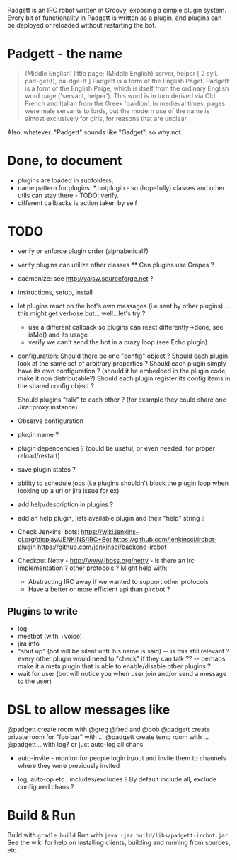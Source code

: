 Padgett is an IRC robot written in Groovy, exposing a simple plugin system.
Every bit of functionality in Padgett is written as a plugin, and plugins can be deployed or reloaded without restarting the bot.

Padgett - the name
==================

> (Middle English) little page; (Middle English) server, helper
[ 2 syll. pad-get(t), pa-dge-tt ] Padgett is a form of the English Paget. Padgett is a form of the English Paige,
which is itself from the ordinary English word page ('servant, helper'). This word is in turn derived via Old French and Italian from the Greek 'paidion'.
In medieval times, pages were male servants to lords, but the modern use of the name is almost exclusively for girls, for reasons that are unclear.

Also, whatever. "Padgett" sounds like "Gadget", so why not.


Done, to document
=================
* plugins are loaded in subfolders,
* name pattern for plugins: *.botplugin - so (hopefully) classes and other utils can stay there - TODO: verify.
* different callbacks is action taken by self

TODO
====
* verify or enforce plugin order (alphabetical?)
* verify plugins can utilize other classes
  ** Can plugins use Grapes ?
* daemonize: see http://yajsw.sourceforge.net ?
* instructions, setup, install

* let plugins react on the bot's own messages (i.e sent by other plugins)... this might get verbose but... well...let's try ?
  * use a different callback so plugins can react differently->done, see isMe() and its usage
  * verify we can't send the bot in a crazy loop (see Echo plugin)

* configuration:
  Should there be one "config" object ?
  Should each plugin look at the same set of arbitrary properties ?
  Should each plugin simply have its own configuration ? (should it be embedded in the plugin code, make it non distributable?)
  Should each plugin register its config items in the shared config object ?

  Should plugins "talk" to each other ?
  (for example they could share one Jira::proxy instance)

* Observe configuration

* plugin name ?
* plugin dependencies ? (could be useful, or even needed, for proper reload/restart)

* save plugin states ?

* ability to schedule jobs (i.e plugins shouldn't block the plugin loop when looking up a url or jira issue for ex)

* add help/description in plugins ?
* add an help plugin, lists available plugin and their "help" string ?

* Check Jenkins' bots:
  https://wiki.jenkins-ci.org/display/JENKINS/IRC+Bot
  https://github.com/jenkinsci/ircbot-plugin
  https://github.com/jenkinsci/backend-ircbot

* Checkout Netty - http://www.jboss.org/netty - is there an irc implementation ? other protocols ? 
  Might help with:
    * Abstracting IRC away if we wanted to support other protocols
    * Have a better or more efficient api than pircbot ?

Plugins to write
----------------

* log
* meetbot (with +voice)
* jira info
* "shut up" (bot will be silent until his name is said)
  -- is this still relevant ? every other plugin would need to "check" if they can talk ??
  -- perhaps make it a meta plugin that is able to enable/disable other plugins ?
* wait for user (bot will notice you when user join and/or send a message to the user)

# DSL to allow messages like
  @padgett create room with @greg @fred and @bob
  @padgett create private room for "foo bar" with ...
  @padgett create temp room with ...
  @padgett ...with log? or just auto-log all chans

* auto-invite - monitor for people login in/out and invite them to channels where they were previously invited

* log, auto-op etc.. includes/excludes ? By default include all, exclude configured chans ?

Build & Run
===========
Build with `gradle build`
Run with `java -jar build/libs/padgett-ircbot.jar`
See the wiki for help on installing clients, building and running from sources, etc.
